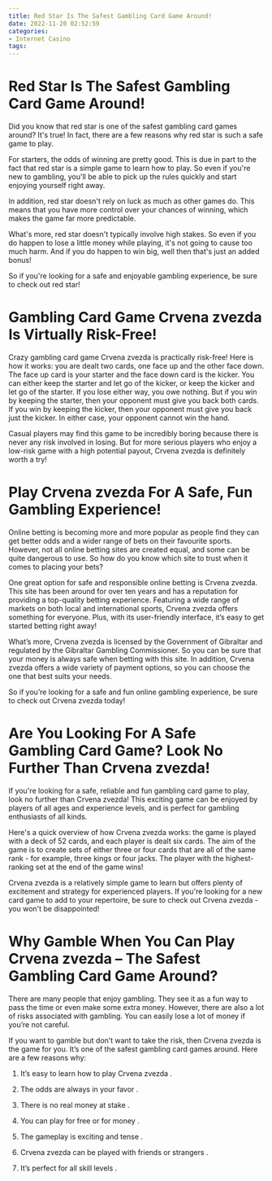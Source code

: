 ```yaml
---
title: Red Star Is The Safest Gambling Card Game Around!
date: 2022-11-20 02:52:59
categories:
- Internet Casino
tags:
---
```



#  Red Star Is The Safest Gambling Card Game Around!

Did you know that red star is one of the safest gambling card games around? It's true! In fact, there are a few reasons why red star is such a safe game to play.

For starters, the odds of winning are pretty good. This is due in part to the fact that red star is a simple game to learn how to play. So even if you're new to gambling, you'll be able to pick up the rules quickly and start enjoying yourself right away.

In addition, red star doesn't rely on luck as much as other games do. This means that you have more control over your chances of winning, which makes the game far more predictable.

What's more, red star doesn't typically involve high stakes. So even if you do happen to lose a little money while playing, it's not going to cause too much harm. And if you do happen to win big, well then that's just an added bonus!

So if you're looking for a safe and enjoyable gambling experience, be sure to check out red star!

#  Gambling Card Game Crvena zvezda Is Virtually Risk-Free!

Crazy gambling card game Crvena zvezda is practically risk-free! Here is how it works: you are dealt two cards, one face up and the other face down. The face up card is your starter and the face down card is the kicker. You can either keep the starter and let go of the kicker, or keep the kicker and let go of the starter. If you lose either way, you owe nothing. But if you win by keeping the starter, then your opponent must give you back both cards. If you win by keeping the kicker, then your opponent must give you back just the kicker. In either case, your opponent cannot win the hand.

Casual players may find this game to be incredibly boring because there is never any risk involved in losing. But for more serious players who enjoy a low-risk game with a high potential payout, Crvena zvezda is definitely worth a try!

#  Play Crvena zvezda For A Safe, Fun Gambling Experience!

Online betting is becoming more and more popular as people find they can get better odds and a wider range of bets on their favourite sports. However, not all online betting sites are created equal, and some can be quite dangerous to use. So how do you know which site to trust when it comes to placing your bets?

One great option for safe and responsible online betting is Crvena zvezda. This site has been around for over ten years and has a reputation for providing a top-quality betting experience. Featuring a wide range of markets on both local and international sports, Crvena zvezda offers something for everyone. Plus, with its user-friendly interface, it’s easy to get started betting right away!

What’s more, Crvena zvezda is licensed by the Government of Gibraltar and regulated by the Gibraltar Gambling Commissioner. So you can be sure that your money is always safe when betting with this site. In addition, Crvena zvezda offers a wide variety of payment options, so you can choose the one that best suits your needs.

So if you’re looking for a safe and fun online gambling experience, be sure to check out Crvena zvezda today!

#  Are You Looking For A Safe Gambling Card Game? Look No Further Than Crvena zvezda!

If you're looking for a safe, reliable and fun gambling card game to play, look no further than Crvena zvezda! This exciting game can be enjoyed by players of all ages and experience levels, and is perfect for gambling enthusiasts of all kinds.

Here's a quick overview of how Crvena zvezda works: the game is played with a deck of 52 cards, and each player is dealt six cards. The aim of the game is to create sets of either three or four cards that are all of the same rank - for example, three kings or four jacks. The player with the highest-ranking set at the end of the game wins!

Crvena zvezda is a relatively simple game to learn but offers plenty of excitement and strategy for experienced players. If you're looking for a new card game to add to your repertoire, be sure to check out Crvena zvezda - you won't be disappointed!

#  Why Gamble When You Can Play Crvena zvezda – The Safest Gambling Card Game Around?

There are many people that enjoy gambling. They see it as a fun way to pass the time or even make some extra money. However, there are also a lot of risks associated with gambling. You can easily lose a lot of money if you’re not careful.

If you want to gamble but don’t want to take the risk, then Crvena zvezda is the game for you. It’s one of the safest gambling card games around. Here are a few reasons why:

1. It’s easy to learn how to play Crvena zvezda .

2. The odds are always in your favor .

3. There is no real money at stake .

4. You can play for free or for money .

5. The gameplay is exciting and tense .

6. Crvena zvezda can be played with friends or strangers .

7. It’s perfect for all skill levels .